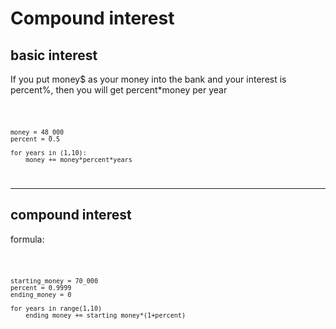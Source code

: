# Compound interest
## basic interest

If you put money$ as your money into the bank and your interest is percent%, then you will get percent*money per year

<code>
    
    money = 48_000
    percent = 0.5

    for years in (1,10):
        money += money*percent*years
        
</code>
<hr>

## compound interest

formula:

<code>

    starting_money = 70_000
    percent = 0.9999
    ending_money = 0

    for years in range(1,10)
        ending_money += starting_money*(1+percent)

</code>
